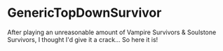 # GenericTopDownSurvivor

After playing an unreasonable amount of Vampire Survivors & Soulstone Survivors, I thought I'd give it a crack... So here it is!
